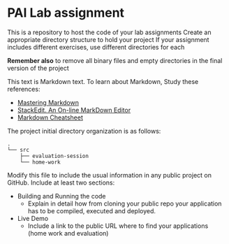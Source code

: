# PAI Lab assignment 

This is a repository to host the code of your lab assignments
Create an appropriate directory structure to hold your project
If your assignment includes different exercises, use different directories for each

**Remember also** to remove all binary files and empty directories in the final version of the project

This text is Markdown text. To learn about Markdown, Study these references:
* [Mastering Markdown](https://guides.github.com/features/mastering-markdown/)
* [StackEdit. An On-line MarkDown Editor](https://stackedit.io/)
* [Markdown Cheatsheet](https://github.com/adam-p/markdown-here/wiki/Markdown-Cheatsheet)

The project initial directory organization is as follows:
```
.
└── src
    ├── evaluation-session
    └── home-work
```

Modify this file to include the usual information in any public project on GitHub. 
Include at least two sections: 
* Building and Running the code 
  * Explain in detail how from cloning your public repo your application has to be compiled, executed and deployed.
* Live Demo 
  * Include a link to the public URL where to find your applications (home work and evaluation)
